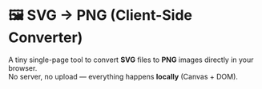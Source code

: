 # 🖼️ SVG → PNG (Client-Side Converter)

A tiny single-page tool to convert **SVG** files to **PNG** images directly in your browser.  
No server, no upload — everything happens **locally** (Canvas + DOM).
